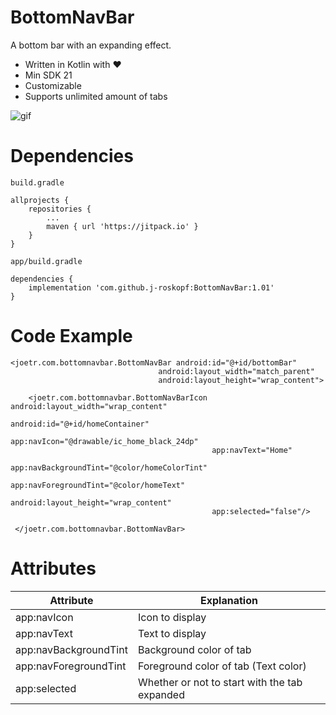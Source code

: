 # BottomNavBar

A bottom bar with an expanding effect.

* Written in Kotlin with :heart:
* Min SDK 21
* Customizable
* Supports unlimited amount of tabs


![gif](https://github.com/j-roskopf/BottomNavBar/blob/master/github/lib.gif?raw=true)

# Dependencies

    build.gradle

    allprojects {
    	repositories {
    		...
    		maven { url 'https://jitpack.io' }
    	}
    }

    app/build.gradle

	dependencies {
	    implementation 'com.github.j-roskopf:BottomNavBar:1.01'
	}

# Code Example

    <joetr.com.bottomnavbar.BottomNavBar android:id="@+id/bottomBar"
                                     android:layout_width="match_parent"
                                     android:layout_height="wrap_content">

        <joetr.com.bottomnavbar.BottomNavBarIcon android:layout_width="wrap_content"
                                                 android:id="@+id/homeContainer"
                                                 app:navIcon="@drawable/ic_home_black_24dp"
                                                 app:navText="Home"
                                                 app:navBackgroundTint="@color/homeColorTint"
                                                 app:navForegroundTint="@color/homeText"
                                                 android:layout_height="wrap_content"
                                                 app:selected="false"/>

     </joetr.com.bottomnavbar.BottomNavBar>

# Attributes

| Attribute             	| Explanation                                   	|
|-----------------------	|--------------------------------------------------	|
| app:navIcon           	| Icon to display                                	|
| app:navText           	| Text to display                                 	|
| app:navBackgroundTint 	| Background color of tab                         	|
| app:navForegroundTint 	| Foreground color of tab (Text color)          	|
| app:selected           	| Whether or not to start with the tab expanded 	|